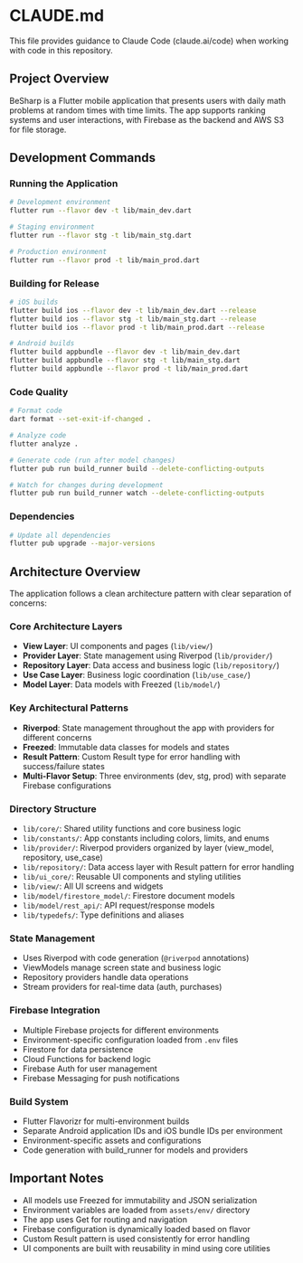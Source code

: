 # CLAUDE.md

This file provides guidance to Claude Code (claude.ai/code) when working with code in this repository.

## Project Overview

BeSharp is a Flutter mobile application that presents users with daily math problems at random times with time limits. The app supports ranking systems and user interactions, with Firebase as the backend and AWS S3 for file storage.

## Development Commands

### Running the Application
```bash
# Development environment
flutter run --flavor dev -t lib/main_dev.dart

# Staging environment  
flutter run --flavor stg -t lib/main_stg.dart

# Production environment
flutter run --flavor prod -t lib/main_prod.dart
```

### Building for Release
```bash
# iOS builds
flutter build ios --flavor dev -t lib/main_dev.dart --release
flutter build ios --flavor stg -t lib/main_stg.dart --release
flutter build ios --flavor prod -t lib/main_prod.dart --release

# Android builds
flutter build appbundle --flavor dev -t lib/main_dev.dart
flutter build appbundle --flavor stg -t lib/main_stg.dart
flutter build appbundle --flavor prod -t lib/main_prod.dart
```

### Code Quality
```bash
# Format code
dart format --set-exit-if-changed .

# Analyze code
flutter analyze .

# Generate code (run after model changes)
flutter pub run build_runner build --delete-conflicting-outputs

# Watch for changes during development
flutter pub run build_runner watch --delete-conflicting-outputs
```

### Dependencies
```bash
# Update all dependencies
flutter pub upgrade --major-versions
```

## Architecture Overview

The application follows a clean architecture pattern with clear separation of concerns:

### Core Architecture Layers
- **View Layer**: UI components and pages (`lib/view/`)
- **Provider Layer**: State management using Riverpod (`lib/provider/`)
- **Repository Layer**: Data access and business logic (`lib/repository/`)
- **Use Case Layer**: Business logic coordination (`lib/use_case/`)
- **Model Layer**: Data models with Freezed (`lib/model/`)

### Key Architectural Patterns
- **Riverpod**: State management throughout the app with providers for different concerns
- **Freezed**: Immutable data classes for models and states
- **Result Pattern**: Custom Result<T> type for error handling with success/failure states
- **Multi-Flavor Setup**: Three environments (dev, stg, prod) with separate Firebase configurations

### Directory Structure
- `lib/core/`: Shared utility functions and core business logic
- `lib/constants/`: App constants including colors, limits, and enums
- `lib/provider/`: Riverpod providers organized by layer (view_model, repository, use_case)
- `lib/repository/`: Data access layer with Result pattern for error handling
- `lib/ui_core/`: Reusable UI components and styling utilities
- `lib/view/`: All UI screens and widgets
- `lib/model/firestore_model/`: Firestore document models
- `lib/model/rest_api/`: API request/response models
- `lib/typedefs/`: Type definitions and aliases

### State Management
- Uses Riverpod with code generation (`@riverpod` annotations)
- ViewModels manage screen state and business logic
- Repository providers handle data operations
- Stream providers for real-time data (auth, purchases)

### Firebase Integration
- Multiple Firebase projects for different environments
- Environment-specific configuration loaded from `.env` files
- Firestore for data persistence
- Cloud Functions for backend logic
- Firebase Auth for user management
- Firebase Messaging for push notifications

### Build System
- Flutter Flavorizr for multi-environment builds
- Separate Android application IDs and iOS bundle IDs per environment
- Environment-specific assets and configurations
- Code generation with build_runner for models and providers

## Important Notes

- All models use Freezed for immutability and JSON serialization
- Environment variables are loaded from `assets/env/` directory
- The app uses Get for routing and navigation
- Firebase configuration is dynamically loaded based on flavor
- Custom Result<T> pattern is used consistently for error handling
- UI components are built with reusability in mind using core utilities